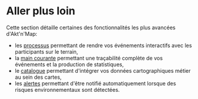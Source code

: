 # Aller plus loin

Cette section détaille certaines des fonctionnalités les plus avancées d'Akt'n'Map:
* les [processus](./workflow.md) permettant de rendre vos événements interactifs avec les participants sur le terrain,
* la [main courante](./archiving.md) permettant une traçabilité complète de vos événements et la production de statistiques,
* le [catalogue](./catalog.md) permettant d'intégrer vos données cartographiques métier au sein des cartes,
* les [alertes](./alert.md) permettant d'être notifié automatiquement lorsque des risques environnementaux sont détectées.


